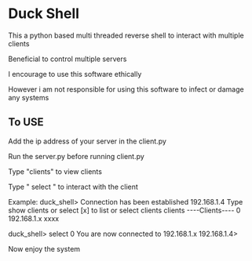 # Duck Shell
This a python based multi threaded reverse shell to interact with multiple clients

Beneficial to control multiple servers

I encourage to use this software ethically

However i am not responsible for using this software to infect or damage any systems

 To USE
--------
Add the ip address of your server in the client.py

Run the server.py before running client.py

Type "clients" to view clients

Type " select <client numbner>" to interact with the client

Example: 
duck_shell> 
Connection has been established 192.168.1.4
Type show clients or select [x] to list or select clients
clients
----Clients----
0  192.168.1.x  xxxx

duck_shell> select 0
You are now connected to 192.168.1.x
192.168.1.4> 

Now enjoy the system





 
